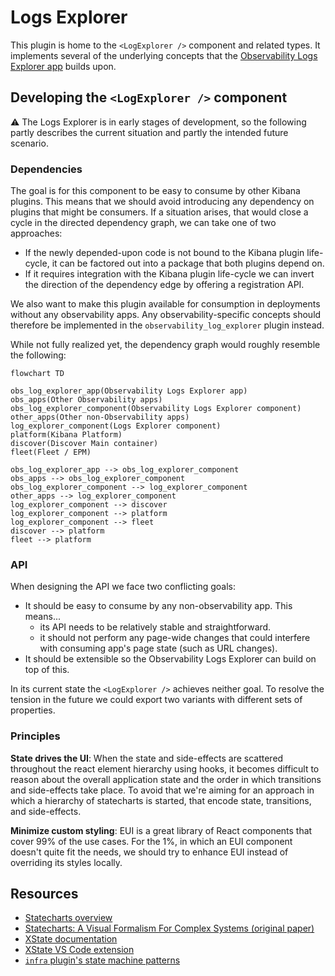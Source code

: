 # Logs Explorer

This plugin is home to the `<LogExplorer />` component and related types. It implements several of the underlying concepts that the [Observability Logs Explorer app](../observability_log_explorer) builds upon.

## Developing the `<LogExplorer />` component

⚠ The Logs Explorer is in early stages of development, so the following partly describes the current situation and partly the intended future scenario.

### Dependencies

The goal is for this component to be easy to consume by other Kibana plugins. This means that we should avoid introducing any dependency on plugins that might be consumers. If a situation arises, that would close a cycle in the directed dependency graph, we can take one of two approaches:

- If the newly depended-upon code is not bound to the Kibana plugin life-cycle, it can be factored out into a package that both plugins depend on.
- If it requires integration with the Kibana plugin life-cycle we can invert the direction of the dependency edge by offering a registration API.

We also want to make this plugin available for consumption in deployments without any observability apps. Any observability-specific concepts should therefore be implemented in the `observability_log_explorer` plugin instead.

While not fully realized yet, the dependency graph would roughly resemble the following:

```mermaid
flowchart TD

obs_log_explorer_app(Observability Logs Explorer app)
obs_apps(Other Observability apps)
obs_log_explorer_component(Observability Logs Explorer component)
other_apps(Other non-Observability apps)
log_explorer_component(Logs Explorer component)
platform(Kibana Platform)
discover(Discover Main container)
fleet(Fleet / EPM)

obs_log_explorer_app --> obs_log_explorer_component
obs_apps --> obs_log_explorer_component
obs_log_explorer_component --> log_explorer_component
other_apps --> log_explorer_component
log_explorer_component --> discover
log_explorer_component --> platform
log_explorer_component --> fleet
discover --> platform
fleet --> platform
```

### API

When designing the API we face two conflicting goals:

- It should be easy to consume by any non-observability app. This means...
  - its API needs to be relatively stable and straightforward.
  - it should not perform any page-wide changes that could interfere with consuming app's page state (such as URL changes).
- It should be extensible so the Observability Logs Explorer can build on top of this.

In its current state the `<LogExplorer />` achieves neither goal. To resolve the tension in the future we could export two variants with different sets of properties.

### Principles

**State drives the UI**: When the state and side-effects are scattered throughout the react element hierarchy using hooks, it becomes difficult to reason about the overall application state and the order in which transitions and side-effects take place. To avoid that we're aiming for an approach in which a hierarchy of statecharts is started, that encode state, transitions, and side-effects.

**Minimize custom styling**: EUI is a great library of React components that cover 99% of the use cases. For the 1%, in which an EUI component doesn't quite fit the needs, we should try to enhance EUI instead of overriding its styles locally.

## Resources

- [Statecharts overview](https://statecharts.dev/)
- [Statecharts: A Visual Formalism For Complex Systems (original paper)](https://www.wisdom.weizmann.ac.il/~harel/papers/Statecharts.pdf)
- [XState documentation](https://stately.ai/docs/xstate)
- [XState VS Code extension](https://stately.ai/docs/tools/xstate-vscode-extension)
- [`infra` plugin's state machine patterns](../infra/docs/state_machines/README.md)
